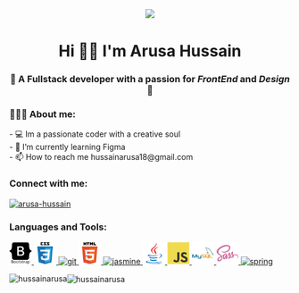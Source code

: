 <div id="header" align="center">
<img src="https://media2.giphy.com/media/v1.Y2lkPTc5MGI3NjExNGtteDdlbmJlOG9wanF4ejdkNHg1NWR1dDZ3dGppOHU2NDFjdmp5MyZlcD12MV9pbnRlcm5hbF9naWZfYnlfaWQmY3Q9Zw/1GEATImIxEXVR79Dhk/giphy.gif">
</div>

<h1 align="center">Hi 👋🏽 I'm Arusa Hussain</h1>
<h3 align="center">💖 A Fullstack developer with a passion for <i>FrontEnd</i> and <i>Design</i> 💖</h3>

<h3 align="left">🧚🏽‍♀️ About me:</h3>
- 💻 Im a passionate coder with a creative soul<br>
- 💫 I’m currently learning Figma <br>
- 📫 How to reach me hussainarusa18@gmail.com <br>

<h3 align="left">Connect with me:</h3>
<p align="left">
<a align="center" href="https://linkedin.com/in/arusa-hussain" target="blank"><img align="center" src="https://raw.githubusercontent.com/rahuldkjain/github-profile-readme-generator/master/src/images/icons/Social/linked-in-alt.svg" alt="arusa-hussain" height="40" width="40" /></a>
</p>

<h3 align="left">Languages and Tools:</h3>
<p align="left"> <a href="https://getbootstrap.com" target="_blank" rel="noreferrer"> <img src="https://raw.githubusercontent.com/devicons/devicon/master/icons/bootstrap/bootstrap-plain-wordmark.svg" alt="bootstrap" width="40" height="40"/> </a> <a href="https://www.w3schools.com/css/" target="_blank" rel="noreferrer"> <img src="https://raw.githubusercontent.com/devicons/devicon/master/icons/css3/css3-original-wordmark.svg" alt="css3" width="40" height="40"/> </a> <a href="https://git-scm.com/" target="_blank" rel="noreferrer"> <img src="https://www.vectorlogo.zone/logos/git-scm/git-scm-icon.svg" alt="git" width="40" height="40"/> </a> <a href="https://www.w3.org/html/" target="_blank" rel="noreferrer"> <img src="https://raw.githubusercontent.com/devicons/devicon/master/icons/html5/html5-original-wordmark.svg" alt="html5" width="40" height="40"/> </a> <a href="https://jasmine.github.io/" target="_blank" rel="noreferrer"> <img src="https://www.vectorlogo.zone/logos/jasmine/jasmine-icon.svg" alt="jasmine" width="40" height="40"/> </a> <a href="https://www.java.com" target="_blank" rel="noreferrer"> <img src="https://raw.githubusercontent.com/devicons/devicon/master/icons/java/java-original.svg" alt="java" width="40" height="40"/> </a> <a href="https://developer.mozilla.org/en-US/docs/Web/JavaScript" target="_blank" rel="noreferrer"> <img src="https://raw.githubusercontent.com/devicons/devicon/master/icons/javascript/javascript-original.svg" alt="javascript" width="40" height="40"/> </a> <a href="https://www.mysql.com/" target="_blank" rel="noreferrer"> <img src="https://raw.githubusercontent.com/devicons/devicon/master/icons/mysql/mysql-original-wordmark.svg" alt="mysql" width="40" height="40"/> </a> <a href="https://sass-lang.com" target="_blank" rel="noreferrer"> <img src="https://raw.githubusercontent.com/devicons/devicon/master/icons/sass/sass-original.svg" alt="sass" width="40" height="40"/> </a> <a href="https://spring.io/" target="_blank" rel="noreferrer"> <img src="https://www.vectorlogo.zone/logos/springio/springio-icon.svg" alt="spring" width="40" height="40"/> </a> </p>



<p><img align="left" src="https://github-readme-stats.vercel.app/api/top-langs?username=hussainarusa&theme=dark&border_radius=9.0show_icons=true&locale=en&layout=compact" alt="hussainarusa" /></p>



<p><img align="center" src="https://github-readme-streak-stats.herokuapp.com/?user=hussainarusa&theme=dark&border_radius=9.0" alt="hussainarusa" /></p>

